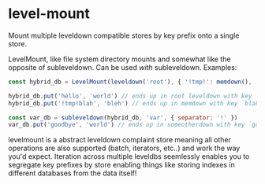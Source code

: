 # level-mount
Mount multiple leveldown compatible stores by key prefix onto a single store.

LevelMount, like file system directory mounts and somewhat like the opposite of subleveldown.
Can be used *with* subleveldown. Examples:

```js
const hybrid_db = LevelMount(leveldown('root'), { '!tmp!': memdown(), '!var!': someotherdown() })

hybrid_db.put('hello', 'world') // ends up in root leveldown with key `hello`
hybrid_db.put('!tmp!blah', 'bleh') // ends up in memdown with key `blah`

const var_db = subleveldown(hybrid_db, 'var', { separator: '!' })
var_db.put('goodbye', 'world') // ends up in someotherdown with key `goodbye`
```

levelmount is a abstract leveldown complaint store meaning all other operations are also supported (batch, iterators, etc..) and work the way you'd expect. Iteration across multiple leveldbs seemlessly enables you to segregate key prefixes by store enabling things like storing indexes in different databases from the data itself!
